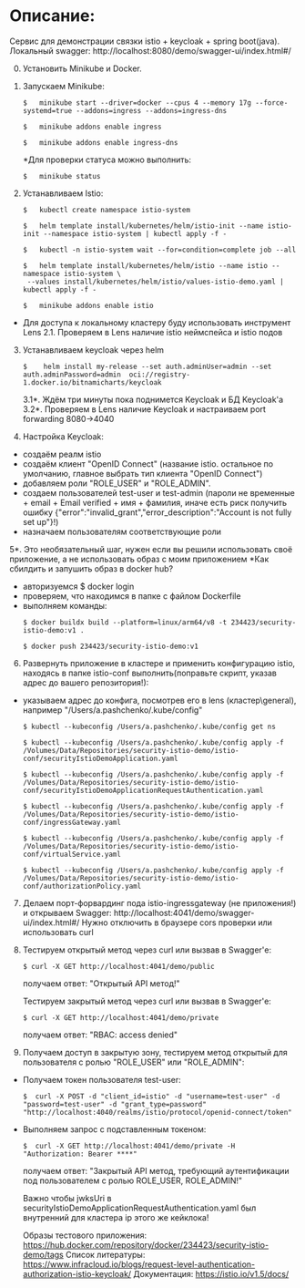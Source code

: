 # Описание:
Сервис для демонстрации связки istio + keycloak + spring boot(java).
Локальный swagger: http://localhost:8080/demo/swagger-ui/index.html#/

0. Установить Minikube и Docker.
1. Запускаем Minikube:
   ```
   $   minikube start --driver=docker --cpus 4 --memory 17g --force-systemd=true --addons=ingress --addons=ingress-dns
   ```
   ```
   $   minikube addons enable ingress
   ```
   ```
   $   minikube addons enable ingress-dns
   ```

   *Для проверки статуса можно выполнить:
   ```
   $   minikube status
   ```

2. Устанавливаем Istio:
   ```
   $   kubectl create namespace istio-system
   ```
   ```
   $   helm template install/kubernetes/helm/istio-init --name istio-init --namespace istio-system | kubectl apply -f -
   ```
   ```
   $   kubectl -n istio-system wait --for=condition=complete job --all
   ```
   ```
   $   helm template install/kubernetes/helm/istio --name istio --namespace istio-system \
    --values install/kubernetes/helm/istio/values-istio-demo.yaml | kubectl apply -f -
   ```
   ```
   $   minikube addons enable istio
   ```
* Для доступа к локальному кластеру буду использовать инструмент Lens
  2.1. Проверяем в Lens наличие istio неймспейса и istio подов

3. Устанавливаем keycloak через helm
   ```
   $    helm install my-release --set auth.adminUser=admin --set auth.adminPassword=admin  oci://registry-1.docker.io/bitnamicharts/keycloak
   ```
   3.1*. Ждём три минуты пока поднимется Keycloak и БД Keycloak'а
   3.2*. Проверяем в Lens наличие Keycloak и настраиваем port forwarding 8080->4040

4. Настройка Keycloak:
 - создаём реалм istio
 - создаём клиент "OpenID Connect" (название istio. остальное по умолчанию, главное выбрать тип клиента "OpenID Connect")
 - добавляем роли "ROLE_USER" и "ROLE_ADMIN".
 - создаем пользователей test-user и test-admin
   (пароли не временные + email + Email verified + имя + фамилия, иначе есть риск получить ошибку {"error":"invalid_grant","error_description":"Account is not fully set up"}!)
 - назначаем пользователям соответствующие роли

5*. Это необязательный шаг, нужен если вы решили использовать своё приложение, а не использовать образ с моим приложением
*Как сбилдить и запушить образ в docker hub?
 - авторизуемся $ docker login
 - проверяем, что находимся в папке с файлом Dockerfile
 - выполняем команды:
   ```
   $ docker buildx build --platform=linux/arm64/v8 -t 234423/security-istio-demo:v1 .
   ```
   ```
   $ docker push 234423/security-istio-demo:v1
   ```

6. Развернуть приложение в кластере и применить конфигурацию istio, находясь в папке istio-conf выполнить(поправьте скрипт, указав адрес до вашего репозитория!):
 - указываем адрес до конфига, посмотрев его в lens (кластер\general), например "/Users/a.pashchenko/.kube/config"
   ```  
   $ kubectl --kubeconfig /Users/a.pashchenko/.kube/config get ns
   ```
   ```
   $ kubectl --kubeconfig /Users/a.pashchenko/.kube/config apply -f /Volumes/Data/Repositories/security-istio-demo/istio-conf/securityIstioDemoApplication.yaml
   ```
   ```
   $ kubectl --kubeconfig /Users/a.pashchenko/.kube/config apply -f /Volumes/Data/Repositories/security-istio-demo/istio-conf/securityIstioDemoApplicationRequestAuthentication.yaml
   ```
   ```
   $ kubectl --kubeconfig /Users/a.pashchenko/.kube/config apply -f /Volumes/Data/Repositories/security-istio-demo/istio-conf/ingressGateway.yaml
   ```
   ```
   $ kubectl --kubeconfig /Users/a.pashchenko/.kube/config apply -f /Volumes/Data/Repositories/security-istio-demo/istio-conf/virtualService.yaml
   ```
   ```
   $ kubectl --kubeconfig /Users/a.pashchenko/.kube/config apply -f /Volumes/Data/Repositories/security-istio-demo/istio-conf/authorizationPolicy.yaml
   ```

7. Делаем порт-форвардинг пода istio-ingressgateway (не приложения!) и открываем Swagger:
   http://localhost:4041/demo/swagger-ui/index.html#/
   Нужно отключить в браузере cors проверки или использовать curl

8. Тестируем открытый метод через curl или вызвав в Swagger'е:
   ```
   $ curl -X GET http://localhost:4041/demo/public
   ```
   получаем ответ: "Открытый API метод!"

   Тестируем закрытый метод через curl или вызвав в Swagger'е:
   ```
   $ curl -X GET http://localhost:4041/demo/private
   ```
   получаем ответ: "RBAC: access denied"

9. Получаем доступ в закрытую зону, тестируем метод открытый для пользователя с ролью "ROLE_USER" или "ROLE_ADMIN":
 - Получаем токен пользователя test-user:
   ```
   $  curl -X POST -d "client_id=istio" -d "username=test-user" -d "password=test-user" -d "grant_type=password" "http://localhost:4040/realms/istio/protocol/openid-connect/token"
   ```
- Выполняем запрос с подставленным токеном:
   ```
   $  curl -X GET http://localhost:4041/demo/private -H "Authorization: Bearer ****"
   ```
  получаем ответ: "Закрытый API метод, требующий аутентификации под пользователем с ролью ROLE_USER, ROLE_ADMIN!"

   Важно чтобы jwksUri в securityIstioDemoApplicationRequestAuthentication.yaml был внутренний для кластера ip этого же кейклока!

   Образы тестового приложения:
   https://hub.docker.com/repository/docker/234423/security-istio-demo/tags
   Список литературы:
   https://www.infracloud.io/blogs/request-level-authentication-authorization-istio-keycloak/
   Документация: 
   https://istio.io/v1.5/docs/



